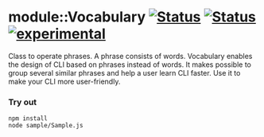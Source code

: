 
# module::Vocabulary [![Status](https://img.shields.io/circleci/build/github/Wandalen/wVocabulary?label=Test&logo=Test)](https://circleci.com/gh/Wandalen/wVocabulary) [![Status](https://github.com/Wandalen/wVocabulary/workflows/Test/badge.svg)](https://github.com/Wandalen/wVocabulary/actions?query=workflow%3ATest) [![experimental](https://img.shields.io/badge/stability-experimental-orange.svg)](https://github.com/emersion/stability-badges#experimental)

Class to operate phrases. A phrase consists of words. Vocabulary enables the design of CLI based on phrases instead of words. It makes possible to group several similar phrases and help a user learn CLI faster. Use it to make your CLI more user-friendly.

### Try out
```
npm install
node sample/Sample.js
```








































































